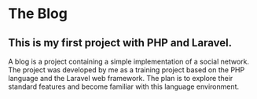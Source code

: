 <h1 class="code-line" data-line-start=0 data-line-end=1 ><a id="The_Blog_0"></a>The Blog</h1>
<h2 class="code-line" data-line-start=1 data-line-end=2 ><a id="This_is_my_first_project_with_PHP_and_Laravel_1"></a>This is my first project with PHP and Laravel.</h2>
<p class="has-line-data" data-line-start="3" data-line-end="4">A blog is a project containing a simple implementation of a social network. The project was developed by me as a training project based on the PHP language and the Laravel web framework. The plan is to explore their standard features and become familiar with this language environment.</p>
